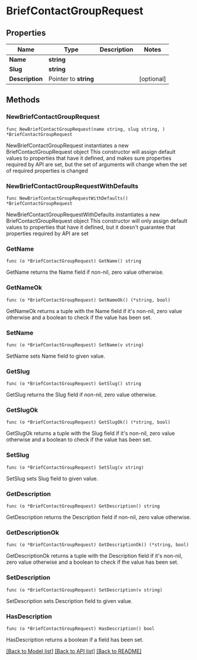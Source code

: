 # BriefContactGroupRequest

## Properties

Name | Type | Description | Notes
------------ | ------------- | ------------- | -------------
**Name** | **string** |  | 
**Slug** | **string** |  | 
**Description** | Pointer to **string** |  | [optional] 

## Methods

### NewBriefContactGroupRequest

`func NewBriefContactGroupRequest(name string, slug string, ) *BriefContactGroupRequest`

NewBriefContactGroupRequest instantiates a new BriefContactGroupRequest object
This constructor will assign default values to properties that have it defined,
and makes sure properties required by API are set, but the set of arguments
will change when the set of required properties is changed

### NewBriefContactGroupRequestWithDefaults

`func NewBriefContactGroupRequestWithDefaults() *BriefContactGroupRequest`

NewBriefContactGroupRequestWithDefaults instantiates a new BriefContactGroupRequest object
This constructor will only assign default values to properties that have it defined,
but it doesn't guarantee that properties required by API are set

### GetName

`func (o *BriefContactGroupRequest) GetName() string`

GetName returns the Name field if non-nil, zero value otherwise.

### GetNameOk

`func (o *BriefContactGroupRequest) GetNameOk() (*string, bool)`

GetNameOk returns a tuple with the Name field if it's non-nil, zero value otherwise
and a boolean to check if the value has been set.

### SetName

`func (o *BriefContactGroupRequest) SetName(v string)`

SetName sets Name field to given value.


### GetSlug

`func (o *BriefContactGroupRequest) GetSlug() string`

GetSlug returns the Slug field if non-nil, zero value otherwise.

### GetSlugOk

`func (o *BriefContactGroupRequest) GetSlugOk() (*string, bool)`

GetSlugOk returns a tuple with the Slug field if it's non-nil, zero value otherwise
and a boolean to check if the value has been set.

### SetSlug

`func (o *BriefContactGroupRequest) SetSlug(v string)`

SetSlug sets Slug field to given value.


### GetDescription

`func (o *BriefContactGroupRequest) GetDescription() string`

GetDescription returns the Description field if non-nil, zero value otherwise.

### GetDescriptionOk

`func (o *BriefContactGroupRequest) GetDescriptionOk() (*string, bool)`

GetDescriptionOk returns a tuple with the Description field if it's non-nil, zero value otherwise
and a boolean to check if the value has been set.

### SetDescription

`func (o *BriefContactGroupRequest) SetDescription(v string)`

SetDescription sets Description field to given value.

### HasDescription

`func (o *BriefContactGroupRequest) HasDescription() bool`

HasDescription returns a boolean if a field has been set.


[[Back to Model list]](../README.md#documentation-for-models) [[Back to API list]](../README.md#documentation-for-api-endpoints) [[Back to README]](../README.md)


